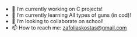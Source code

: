 <!DOCTYPE>

- 🔭 I’m currently working on C projects!
- 🌱 I’m currently learning All types of guns (in cod)!
- 👯 I’m looking to collaborate on school!
- 📫 How to reach me: zafoliaskostas@gmail.com 
